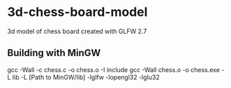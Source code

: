 # 3d-chess-board-model
3d model of chess board created with GLFW 2.7

## Building with MinGW
gcc -Wall -c chess.c -o chess.o -I include
gcc -Wall chess.o -o chess.exe -L lib -L [Path to MinGW/lib] -lglfw -lopengl32 -lglu32
